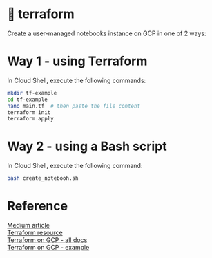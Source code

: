 # 👾 terraform

Create a user-managed notebooks instance on GCP in one of 2 ways:

# Way 1 - using Terraform
In Cloud Shell, execute the following commands:
```bash
mkdir tf-example
cd tf-example
nano main.tf  # then paste the file content
terraform init
terraform apply
```

# Way 2 - using a Bash script
In Cloud Shell, execute the following command:
```bash
bash create_notebooh.sh
```

# Reference
[Medium article](https://nakamasato.medium.com/set-up-vertex-ai-workbench-with-access-to-bigquery-and-gcs-using-terraform-3844e7cb65bb)  
[Terraform resource](https://registry.terraform.io/providers/hashicorp/google/latest/docs/resources/notebooks_instance)  
[Terraform on GCP - all docs](https://cloud.google.com/docs/terraform)  
[Terraform on GCP - example](https://cloud.google.com/docs/terraform/get-started-with-terraform)
